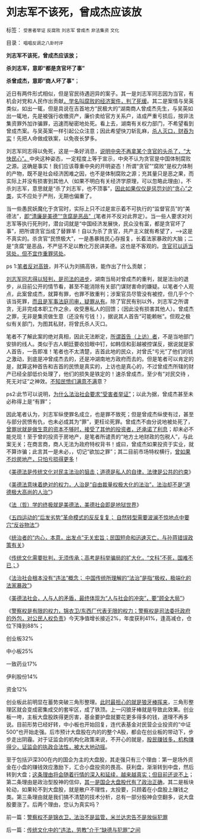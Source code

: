 # 刘志军不该死，曾成杰应该放

标签： `受害者举证` `反腐败` `刘志军` `曾成杰` `非法集资` `文化` 

目录： `唱唱反调之八卦时评`

**刘志军不该死，曾成杰应该放；**

**杀刘志军，意即“都是贪官坏了事”**

**杀曾成杰，意即“商人坏了事”**；

近日有两件形式相似，但是官民待遇迥异的案子。其一是刘志军同志因为当官，有机会对党和人民作出贡献[，学名叫腐败的经济案件，判了死缓](../../../2013/6/22/反腐败只是宣传和安慰，临时工说明政府边际的客观存在.md)。其二是案情与吴英类似，如出一辄，但是具说在吉首地方“民极大的”湖南商人曾成杰先生，与吴英如出一辄地，先是被强行收缴资产，廉价卖给官方关系户，迼成严重亏损后，按非法集资罪外加诈骗罪，迅速而秘密地处死。看上去，湖南有关权力部门，不希望看到曾成杰案。与吴英案一样引起公众注意；因此希望快刀斩乱麻，[杀人灭口，财吞为实](../../../2012/3/5/吴英案的浙江公共努力，仍有可改进之处.md)！先把人命做成铁案，以免夜长梦多。

刘志军同志得以免死，这是一条好消息，[说明中央不再拿某个贪官的头杀了，“大快民心”。](../../../2013/6/22/反腐败只是宣传和安慰，临时工说明政府边际的客观存在.md)中央这种姿态，一定程度上等于宣示，中央不认为贪官是中国体制腐败之源。这确是事实！我们应该尊重中央的开明姿态！所谓“贪官”“腐败”是权力体制的产物，既不是社会经济困难之因，也不是体制腐败之源；充其量只是恶之果，而实际上并没有损害到其他人（如果不明白有关经济学原理，可以忽略此理由）。不杀刘志军，意思就是“杀了刘志军，也不顶事”，[因此如果仅仅是惩罚刘的“贪心”之类](../../../2013/2/20/反腐败寄望于法家暴政，法家暴政却不可能反腐败；.md)，实不应处于严刑，无期也偏重了。

当一些愚民妖魔化于贪官时，实际上只不过是宣示着不可执行的“监督官员”的“美德法”，[即“清廉是美德”“贪腐是恶品”（](../../../2013/7/13/法（哲）学的终极就是美德法，美德社会即是地狱世界.md)笔者并不反对此界定）。当一些人要求对刘志军等执行死刑时，潜台词就是“中国经济发展快，民众没有富，都是贪官坏了事”，把所谓贪官当成了替罪羊！自以为杀了贪官，共产主义就有希望了，——>这是不真实的。杀贪官“民愤极大”，一是愚暴贱民心存报复，长着法家暴政的大脑；二是“贪腐”是恶品，不严惩不足以教化万民讲美德。这也是不客观的。[贪官可以适当惩处，但不宜作重罪惩处](../../../2013/6/22/反腐败只是宣传和安慰，临时工说明政府边际的客观存在.md)。

ps 1:[笔者反对高铁](../../../2009/12/27/武广高铁，供应没有创造需求.md)，并不认为刘搞高铁，能作出了什么贡献；

[刘志军同志得以轻判，是司法的进步](../../../2009/7/15/为什么反左就是反腐败？反毛左反腐效益最高？.md)，湖南当局对曾成杰的重判，就是法治的退步，从目前公开的情节看，甚至不能消除有关部门谋财害命的嫌疑。以笔者个人观点，此案曾成杰，就算有罪，也罪不致重判；涉案官员尽管没有被控，但几乎个个该当死罪，[而且是军事法庭司审，疑罪从有](../../../2013/6/24/将行政恶霸送军事法庭！什么是军事法庭？.md)。除了官民有别以外，刘志军之所谓贪，无非完成本职工作之余，收受惠私人的回馈；（因此没有损害其他人）。曾成杰之罪，无非是集资做生意（还没有亏钱！），据说其人首告“可能赖帐”。但观之极似有关部门，为图其私财，将曾氏杀人灭口。

笔者不了解此案的绝对真相，因此无法断定，[所谓首告（上访）者](../../../2009/8/12/上访制度应予废止.md)，不是当地部门安排的线人。类似于古人朝廷要收拾眼中钉，如韩信和彭越被控谋反，据说就是家人首告，一告即准！笔者也不太清楚，吉首此地的民众，对曾氏“亏光”了他们的钱之激动，到底是冲曾成杰去的，还是冲湖南地方政府而去的。但是笔者可以肯定的是，就算这种首告和吉首的民愤是真实的，上访也是真心的，不过曾成杰所辖的财产已经全部低价处理了，他们的损失是铁定的！速杀曾成杰，至少有“对民交待
，死无对证”之神效。[不知民愤们满意不满](../../../2009/10/9/民意就是民主吗？可定制的民意呢？.md)意？

ps2:此节可以说明，[为什么法治社会要求“受害者举证”](../../../2012/4/25/“受害者举证”排除斯大林正义.md)；以此为据，曾成杰甚至未必称得上是“有罪”；

因此笔者认为，刘志军纵使罪名成立，也是罪不致死；但是曾成杰纵使有过，甚至与部分民愤有仇，也未必成其为“罪”，更枉论死罪。曾成杰不由分说地被处死了，[曾罪状就是做生意的资本不够时，接受了其他的投资者，还承诺了利息](../../../2012/11/8/信托是资本主义的生命线.md)；却未必不能兑现！至于曾的投资于房地产，是笔者所谴责的“地方土地财政的包税人”，与此案无关；在商言商，商人无法为政府特权背书！或曰，曾成杰如果投资于实业，就不算诈骗；此言其一是未必，，切记“欲加之罪”；其二目前市场特权横行，[曾如果不炒房地产，只怕亏损得更多](../../../2013/3/4/炒房客需要理解纳税人的焦虑：三驾马车是不归路！.md)！

《[美德法是传统文化对民主法治的狙击；道德是私人的自律，法律是公共的约束](../../../2013/7/12/“美德法”，传统文化对民主的狙击，对法治的反击.md)》

《[美德法意味着绝对的权力，人治是“自由裁量权极大化的法治”，法治却不是“道德极大高尚的人治”](../../../2013/7/13/美德法，人治，法治，严刑峻法，革命.md)》

《[法（哲）学的终极就是美德法，美德社会即是地狱世界](../../../2013/7/13/法（哲）学的终极就是美德法，美德社会即是地狱世界.md)》

《[五四运动的“后发劣势”革命模式的反反复复；
自然转型需要波澜不惊地点中要穴“反谷物法”](../../../2013/7/14/五四运动的“后发劣势”革命模式的反反复复.md)》

《[统治者的“内心，本意，出发点”无关宏旨；民国短命和迅速灭亡，与孙蒋错误政策有关](../../../2013/7/14/中国应反思五四；民国短命和迅速灭亡的原因.md)》

《[传统文化需要批判，无须传承；高考是科举骗局的扩大化，“文科”不死，国难不已；](../../../2013/7/14/传统文化无须传承，高考是科举骗局的扩大化.md)》

《[法治社会根本没有“违法”概念；
中国传统所理解的“法治”是指“极权，极端化的法家暴政”](../../../2013/7/15/法治社会根本没有“违法”概念.md)》

《[美德法社会，人与人的矛盾，最终体现为“人与社会的冲突”，要“顾全大局”](%E4%BC%A0%E7%BB%9F%E6%96%87%E5%8C%96%E4%BC%9A%E6%8A%8A%E2%80%9C%E5%AE%88%E6%B3%95%E2%80%9D%E4%BD%9C%E7%BE%8E%E5%BE%B7%EF%BC%8C%E2%80%9C%E8%BF%9D%E6%B3%95%E2%80%9D%E4%BD%9C%E6%81%B6%E5%93%81%EF%BC%9B)》

《[警察权是有限的权力，锦衣卫/东西厂代表无限的权力；警察权是司法委托政府的外包，对公民人权负责](../../../2013/7/15/警察权不是锦衣卫，法治不是监管，米兰达忠告不是放纵犯罪.md)》今天净值增长接近2%，年度获利41%，逢高减仓，仓位下降到88%；

创业板32%

中小板25%

一致药业17%

伊利股份14%

资金12%

创业板此前明显在蓄势突破三角形整理。[此时最担心的就是狼牙棒挥来](../../../2013/6/8/股市分析的国家标准和监管.md)，三角形整理区就会变成密集成交的套牢区，成了铁顶。上一闪狼牙棒就是导致此效果。创业板一垮，主板大盘股跌得更厉害，基金要护盘就要花更多得多的钱，道理不再多说。目前形势已经好转，中小板也开始回复，连代表基金对民营企业投资的“中证500”也开始走强。后市预计大盘股在内的的整个A股，都会在创业板的带动下，步步走出阴霾。对于证监会的机构化政策来说，不开心的就是，[股民赚钱多，机构赚得少，证监会的执政合法性，被大大地动摇](../../../2013/7/8/庄家是人治的产物，股市是法治的产物.md)。

至于包括沪深300在内的国企为主的大盘股，其走强只有三个理由：第一是场外资金在小盘的赚钱效应激励下，汇合小盘投资的畏高、获利盘，渐渐转到中盘，然后转到大盘；[这条理由将会随着行情的深入和延续，越来越真实；但目前还说不上](../../../2013/6/26/庄家是熊市的镇静剂，暴跌的救心丹，熊牛过渡的媒人.md)；第二条理由是政治型股神的信仰，[其一是国企大盘股代有了政治正确](../../../2013/7/11/银行股如果持续走强，经济复苏就不可持续.md)，其二是板块轮动，如果轮不到大盘股，就是散户不理性，太投要，只顾着在小盘股上赚钱之类。第三条理由就是我们搞不清楚的技术分析，总有一部分股神会空翻多，说大盘股要涨了。后两个理由，您认为真实吗？



前一篇：[警察权不是锦衣卫，法治不是监管，米兰达忠告不是放纵犯罪](../../../2013/7/15/警察权不是锦衣卫，法治不是监管，米兰达忠告不是放纵犯罪.md)

后一篇：[传统文化中的“违法，劳教”介于“缺德与犯罪”之间](../../../2013/7/16/传统文化中的“违法，劳教”介于“缺德与犯罪”之间.md)